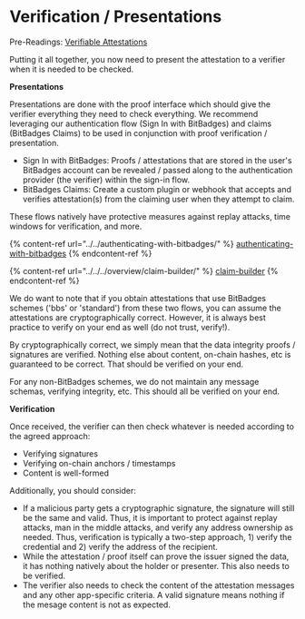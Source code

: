 # Verification / Presentations

Pre-Readings: [Verifiable Attestations](./)

Putting it all together, you now need to present the attestation to a verifier when it is needed to be checked.&#x20;

**Presentations**

Presentations are done with the proof interface which should give the verifier everything they need to check everything.  We recommend leveraging our authentication flow (Sign In with BitBadges) and claims (BitBadges Claims) to be used in conjunction with proof verification / presentation.

* Sign In with BitBadges: Proofs / attestations that are stored in the user's BitBadges account can be revealed / passed along to the authentication provider (the verifier) within the sign-in flow.
* BitBadges Claims: Create a custom plugin or webhook that accepts and verifies attestation(s) from the claiming user when they attempt to claim.&#x20;

These flows natively have protective measures against replay attacks, time windows for verification, and more.

{% content-ref url="../../authenticating-with-bitbadges/" %}
[authenticating-with-bitbadges](../../authenticating-with-bitbadges/)
{% endcontent-ref %}

{% content-ref url="../../../overview/claim-builder/" %}
[claim-builder](../../../overview/claim-builder/)
{% endcontent-ref %}

We do want to note that if you obtain attestations that use BitBadges schemes ('bbs' or 'standard') from these two flows, you can assume the attestations are cryptographically correct. However, it is always best practice to verify on your end as well (do not trust, verify!).&#x20;

By cryptographically correct, we simply mean that the data integrity proofs / signatures are verified. Nothing else about content, on-chain hashes, etc is guaranteed to be correct. That should be verified on your end.

For any non-BitBadges schemes, we do not maintain any message schemas, verifying integrity, etc. This should all be verified on your end.

**Verification**

Once received, the verifier can then check whatever is needed according to the agreed approach:

* Verifying signatures
* Verifying on-chain anchors / timestamps
* Content is well-formed

Additionally, you should consider:

* If a malicious party gets a cryptographic signature, the signature will still be the same and valid. Thus, it is important to protect against replay attacks, man in the middle attacks, and verify any address ownership as needed. Thus, verification is typically a two-step approach, 1) verify the credential and 2) verify the address of the recipient.
* While the attestation / proof itself can prove the issuer signed the data, it has nothing natively about the holder or presenter. This also needs to be verified.
* The verifier also needs to check the content of the attestation messages and any other app-specific criteria. A valid signature means nothing if the mesage content is not as expected.

